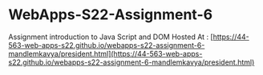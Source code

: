 # WebApps-S22-Assignment-6
Assignment introduction to Java Script and DOM
Hosted At : [https://44-563-web-apps-s22.github.io/webapps-s22-assignment-6-mandlemkavya/president.html](https://44-563-web-apps-s22.github.io/webapps-s22-assignment-6-mandlemkavya/president.html)

